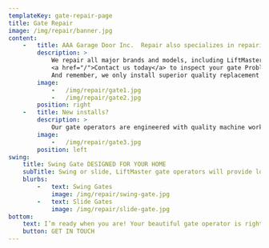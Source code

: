 ```yaml
---
templateKey: gate-repair-page
title: Gate Repair
image: /img/repair/banner.jpg
content:
    -   title: AAA Garage Door Inc.  Repair also specializes in repairing Residential Gates!
        description: >
            We repair all major brands and models, including LiftMaster, GTO,  etc. and carry parts in stock to get your electronic gate working again quickly! We’re the best choice for <b>residential gate repair</b> services in Miami-Dade, Fort Lauderdale, and surrounding areas.</br></br>
            <a href="/">Contact us today</a> to inspect your gate Problem, and we will make a no-charge service call and give you a free estimate for your residential gate repair work. We will inspect all parts and present you with an honest, fair, and written proposal for the repair needed and any replacement parts.</br></br>
            And remember, we only install superior quality replacement products that help extend the life and beauty of your gate and opener.Because Miami Beach Is constantly have tourist we want to secure your home as much as you do ,only rely on <a href="/">your local garage and gate company near you.</a>
        image:
            -   /img/repair/gate1.jpg
            -   /img/repair/gate2.jpg
        position: right
    -   title: New installs?
        description: >
            Our gate operators are engineered with quality machine work and rugged construction to provide you the comfort of knowing the gate will open and close all day and night. Simply the best name in the industry with a reputation for quality, dependability, and award-winning designs to complement any gated entrance.
        image:
            -   /img/repair/gate3.jpg
        position: left
swing:
    title: Swing Gate DESIGNED FOR YOUR HOME
    subTitle: Swing or slide, LiftMaster gate operators will provide long-lasting operation you can count on, day in and day out
    blurbs:
        -   text: Swing Gates
            image: /img/repair/swing-gate.jpg
        -   text: Slide Gates
            image: /img/repair/slide-gate.jpg
bottom:
    text: I’m ready when you are! Your beautiful gate operator is right around the corner.
    button: GET IN TOUCH
---
```

